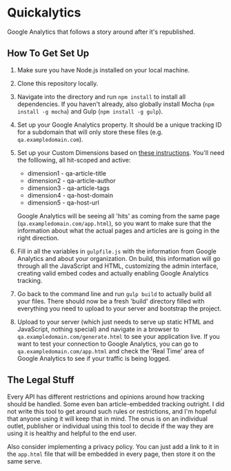 # Quickalytics
Google Analytics that follows a story around after it's republished.

## How To Get Set Up

1. Make sure you have Node.js installed on your local machine.

2. Clone this repository locally.

3. Navigate into the directory and run `npm install` to install all dependencies. If you haven't already, also globally install Mocha (`npm install -g mocha`) and Gulp (`npm install -g gulp`).

4. Set up your Google Analytics property. It should be a unique tracking ID for a subdomain that will only store these files (e.g. `qa.exampledomain.com`).

5. Set up your Custom Dimensions based on [these instructions](https://developers.google.com/analytics/devguides/collection/analyticsjs/custom-dims-mets). You'll need the folllowing, all hit-scoped and active:

    - dimension1 - qa-article-title
    - dimension2 - qa-article-author
    - dimension3 - qa-article-tags
    - dimension4 - qa-host-domain
    - dimension5 - qa-host-url

    Google Analytics will be seeing all 'hits' as coming from the same page (`qa.exampledomain.com/app.html`), so you want to make sure that the information about what the actual pages and articles are is going in the right direction.

6. Fill in all the variables in `gulpfile.js` with the information from Google Analytics and about your organization. On build, this information will go through all the JavaScript and HTML, customizing the admin interface, creating valid embed codes and actually enabling Google Analytics tracking.

7. Go back to the command line and run `gulp build` to actually build all your files. There should now be a fresh 'build' directory filled with everything you need to upload to your server and bootstrap the project.

8. Upload to your server (which just needs to serve up static HTML and JavaScript, nothing special) and navigate in a browser to `qa.exampledomain.com/generate.html` to see your application live. If you want to test your connection to Google Analytics, you can go to `qa.exampledomain.com/app.html` and check the 'Real Time' area of Google Analytics to see if your traffic is being logged.

## The Legal Stuff

Every API has different restrictions and opinions around how tracking should be handled. Some even ban article-embedded tracking outright. I did not write this tool to get around such rules or restrictions, and I'm hopeful that anyone using it will keep that in mind. The onus is on an individual outlet, publisher or individual using this tool to decide if the way they are using it is healthy and helpful to the end user.

Also consider implementing a privacy policy. You can just add a link to it in the `app.html` file that will be embedded in every page, then store it on the same serve.